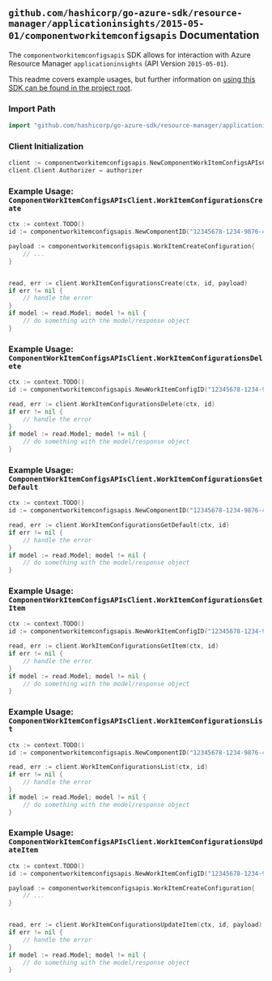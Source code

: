 
## `github.com/hashicorp/go-azure-sdk/resource-manager/applicationinsights/2015-05-01/componentworkitemconfigsapis` Documentation

The `componentworkitemconfigsapis` SDK allows for interaction with Azure Resource Manager `applicationinsights` (API Version `2015-05-01`).

This readme covers example usages, but further information on [using this SDK can be found in the project root](https://github.com/hashicorp/go-azure-sdk/tree/main/docs).

### Import Path

```go
import "github.com/hashicorp/go-azure-sdk/resource-manager/applicationinsights/2015-05-01/componentworkitemconfigsapis"
```


### Client Initialization

```go
client := componentworkitemconfigsapis.NewComponentWorkItemConfigsAPIsClientWithBaseURI("https://management.azure.com")
client.Client.Authorizer = authorizer
```


### Example Usage: `ComponentWorkItemConfigsAPIsClient.WorkItemConfigurationsCreate`

```go
ctx := context.TODO()
id := componentworkitemconfigsapis.NewComponentID("12345678-1234-9876-4563-123456789012", "example-resource-group", "componentValue")

payload := componentworkitemconfigsapis.WorkItemCreateConfiguration{
	// ...
}


read, err := client.WorkItemConfigurationsCreate(ctx, id, payload)
if err != nil {
	// handle the error
}
if model := read.Model; model != nil {
	// do something with the model/response object
}
```


### Example Usage: `ComponentWorkItemConfigsAPIsClient.WorkItemConfigurationsDelete`

```go
ctx := context.TODO()
id := componentworkitemconfigsapis.NewWorkItemConfigID("12345678-1234-9876-4563-123456789012", "example-resource-group", "componentValue", "workItemConfigIdValue")

read, err := client.WorkItemConfigurationsDelete(ctx, id)
if err != nil {
	// handle the error
}
if model := read.Model; model != nil {
	// do something with the model/response object
}
```


### Example Usage: `ComponentWorkItemConfigsAPIsClient.WorkItemConfigurationsGetDefault`

```go
ctx := context.TODO()
id := componentworkitemconfigsapis.NewComponentID("12345678-1234-9876-4563-123456789012", "example-resource-group", "componentValue")

read, err := client.WorkItemConfigurationsGetDefault(ctx, id)
if err != nil {
	// handle the error
}
if model := read.Model; model != nil {
	// do something with the model/response object
}
```


### Example Usage: `ComponentWorkItemConfigsAPIsClient.WorkItemConfigurationsGetItem`

```go
ctx := context.TODO()
id := componentworkitemconfigsapis.NewWorkItemConfigID("12345678-1234-9876-4563-123456789012", "example-resource-group", "componentValue", "workItemConfigIdValue")

read, err := client.WorkItemConfigurationsGetItem(ctx, id)
if err != nil {
	// handle the error
}
if model := read.Model; model != nil {
	// do something with the model/response object
}
```


### Example Usage: `ComponentWorkItemConfigsAPIsClient.WorkItemConfigurationsList`

```go
ctx := context.TODO()
id := componentworkitemconfigsapis.NewComponentID("12345678-1234-9876-4563-123456789012", "example-resource-group", "componentValue")

read, err := client.WorkItemConfigurationsList(ctx, id)
if err != nil {
	// handle the error
}
if model := read.Model; model != nil {
	// do something with the model/response object
}
```


### Example Usage: `ComponentWorkItemConfigsAPIsClient.WorkItemConfigurationsUpdateItem`

```go
ctx := context.TODO()
id := componentworkitemconfigsapis.NewWorkItemConfigID("12345678-1234-9876-4563-123456789012", "example-resource-group", "componentValue", "workItemConfigIdValue")

payload := componentworkitemconfigsapis.WorkItemCreateConfiguration{
	// ...
}


read, err := client.WorkItemConfigurationsUpdateItem(ctx, id, payload)
if err != nil {
	// handle the error
}
if model := read.Model; model != nil {
	// do something with the model/response object
}
```
